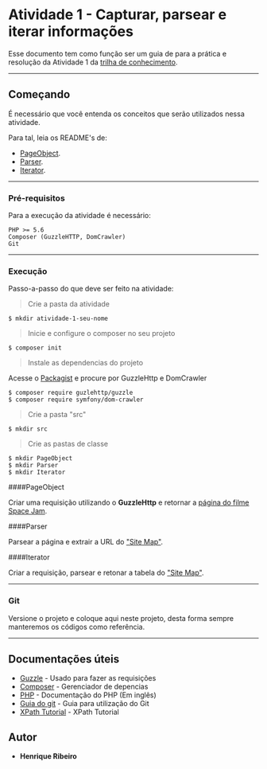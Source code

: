 
# Atividade 1 - Capturar, parsear e iterar informações 

Esse documento tem como função ser um guia de para a prática e resolução da Atividade 1 da [trilha de conhecimento](https://docs.google.com/spreadsheets/d/1kpSn3tGTzK6-_nDo6BuYSWGcgQsEOhbmWSiRFMcNhNI/edit#gid=0).

---------------

## Começando

É necessário que você entenda os conceitos que serão utilizados nessa atividade. 

Para tal, leia os README's de:
 
 * [PageObject](/PageObject). 
 * [Parser](/Parser). 
 * [Iterator](/Iterator). 

----------------

### Pré-requisitos

Para a execução da atividade é necessário: 

```
PHP >= 5.6
Composer (GuzzleHTTP, DomCrawler)
Git
```
-----------------

### Execução

Passo-a-passo do que deve ser feito na atividade:

> Crie a pasta da atividade

```
$ mkdir atividade-1-seu-nome
```

> Inicie e configure o composer no seu projeto

```
$ composer init
```

>Instale as dependencias do projeto

Acesse o [Packagist](https://packagist.org) e procure por GuzzleHttp e DomCrawler
```
$ composer require guzlehttp/guzzle 
$ composer require symfony/dom-crawler 
```

>Crie a pasta "src"
```
$ mkdir src
```
>Crie as pastas de classe

```
$ mkdir PageObject
$ mkdir Parser
$ mkdir Iterator
```

####PageObject

Criar uma requisição utilizando o **GuzzleHttp** e retornar a [página do filme Space Jam](https://www.spacejam.com/archive/spacejam/movie/jam.htm).

####Parser

Parsear a página e extrair a URL do ["Site Map"](https://www.spacejam.com/archive/spacejam/movie/cmp/sitemap.html).

####Iterator

Criar a requisição, parsear e retonar a tabela do ["Site Map"](https://www.spacejam.com/archive/spacejam/movie/cmp/sitemap.html).

-------------

### Git

Versione o projeto e coloque aqui neste projeto, desta forma sempre manteremos os códigos como referência.

------------


## Documentações úteis

* [Guzzle](http://docs.guzzlephp.org/en/stable/) - Usado para fazer as requisições
* [Composer](https://getcomposer.org/doc/) - Gerenciador de depencias
* [PHP](https://www.php.net/manual/en/) - Documentação do PHP (Em inglês)
* [Guia do git](https://rogerdudler.github.io/git-guide/index.pt_BR.html) - Guia para utilização do Git
* [XPath Tutorial](https://www.w3schools.com/xml/xpath_intro.asp) - XPath Tutorial

## Autor

* **Henrique Ribeiro**
